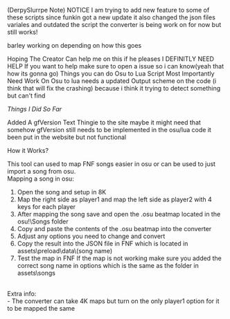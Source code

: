 (DerpySlurrpe Note)
NOTICE
I am trying to add new feature to some of these scripts since funkin got a new update it also changed the json files variales and outdated the script the converter is being work on for now but still works!

barley working on depending on how this goes

Hoping The Creator
Can help me on this if he pleases
I DEFINITLY NEED HELP If you want to help make sure to open a issue so i can know(yeah that how its gonna go)
Things you can do
Osu to Lua Script Most Importantly Need Work On 
Osu to lua needs a updated Output scheme on the code (i think that will fix the crashing) because i think it trying to detect something but can't find 


*Things I Did So Far*

Added A gfVersion Text Thingie to the site maybe it might need that somehow
gfVersion still needs to be implemented in the osu/lua code it been put in the website but not functional



How it Works?

This tool can used to map FNF songs easier in osu or can be used to just import a song from osu.<br/>
Mapping a song in osu:
1. Open the song and setup in 8K
2. Map the right side as player1 and map the left side as player2 with 4 keys for each player
3. After mapping the song save and open the .osu beatmap located in the osu!\Songs folder
4. Copy and paste the contents of the .osu beatmap into the converter
5. Adjust any options you need to change and convert
6. Copy the result into the JSON file in FNF which is located in assets\preload\data\\(song name)
7. Test the map in FNF
If the map is not working make sure you added the correct song name in options which is the same as the folder in assets\songs
<br/>
Extra info:<br/>
- The converter can take 4K maps but turn on the only player1 option for it to be mapped the same
